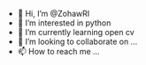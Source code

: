 - 👋 Hi, I’m @ZohawRI
- 👀 I’m interested in python
- 🌱 I’m currently learning open cv
- 💞️ I’m looking to collaborate on ...
- 📫 How to reach me ...

<!---
ZohawRI/ZohawRI is a ✨ special ✨ repository because its `README.md` (this file) appears on your GitHub profile.
You can click the Preview link to take a look at your changes.
--->

